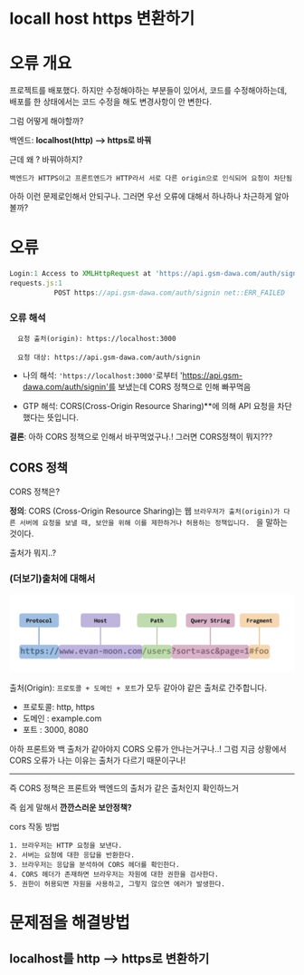 # locall host https 변환하기

# 오류 개요
프로젝트를 배포했다. 하지만 수정해야하는 부분들이 있어서, 코드를 수정해야하는데, 배포를 한 상태에서는 코드 수정을 해도 변경사항이 안 변한다.

그럼 어떻게 해야할까?

백엔드: **localhost(http) --> https로 바꿔** 

근데 왜 ? 바꿔야하지?

    백엔드가 HTTPS이고 프론트엔드가 HTTP라서 서로 다른 origin으로 인식되어 요청이 차단됨

아하 이런 문제로인해서 안되구나.
그러면 우선 오류에 대해서 하나하나 차근하게 알아볼까?

# 오류 

```typescript
Login:1 Access to XMLHttpRequest at 'https://api.gsm-dawa.com/auth/signin' from origin 'https://localhost:3000' has been blocked by CORS policy: Response to preflight request doesn't pass access control check: No 'Access-Control-Allow-Origin' header is present on the requested resource.이 오류 이해하기
requests.js:1 
           POST https://api.gsm-dawa.com/auth/signin net::ERR_FAILED
```

### 오류 해석

      요청 출처(origin): https://localhost:3000

      요청 대상: https://api.gsm-dawa.com/auth/signin

+ 나의 해석: `'https://localhost:3000'`로부터  'https://api.gsm-dawa.com/auth/signin'를 보냈는데 CORS 정책으로 인해 빠꾸먹음

+ GTP 해석: CORS(Cross-Origin Resource Sharing)**에 의해 API 요청을 차단했다는 뜻입니다.

**결론**: 아하 CORS 정책으로 인해서 바꾸먹었구나.! 
그러면 CORS정책이 뭐지???

## CORS 정책

CORS 정책은?

**정의**: CORS (Cross-Origin Resource Sharing)는 웹 `브라우저가 출처(origin)가 다른 서버에 요청을 보낼 때, 보안을 위해 이를 제한하거나 허용하는 정책입니다. ` 을 말하는것이다. 

출처가 뭐지..?

### (더보기)출처에 대해서

![alt text](image.png)

출처(Origin): `프로토콜 + 도메인 + 포트`가 모두 같아야 같은 출처로 간주합니다.
+  프로토콜: http, https
+ 도메인 :  example.com
+ 포트 : 3000, 8080

아하 프론트와 백 출처가 같아야지 CORS 오류가 안나는거구나..!
그럼 지금 상황에서 CORS 오류가 나는 이유는 출처가 다르기 때문이구나!
***

즉 CORS 정책은 프론트와 백엔드의 출처가 같은 출처인지 확인하느거

즉 쉽게 말해서 **깐깐스러운 보안정책?**




cors 작동 방법


    1. 브라우저는 HTTP 요청을 보낸다.
    2. 서버는 요청에 대한 응답을 반환한다.
    3. 브라우저는 응답을 분석하여 CORS 헤더를 확인한다.
    4. CORS 헤더가 존재하면 브라우저는 자원에 대한 권한을 검사한다.
    5. 권한이 허용되면 자원을 사용하고, 그렇지 않으면 에러가 발생한다.




# 문제점을 해결방법


## localhost를 http --> https로 변환하기

